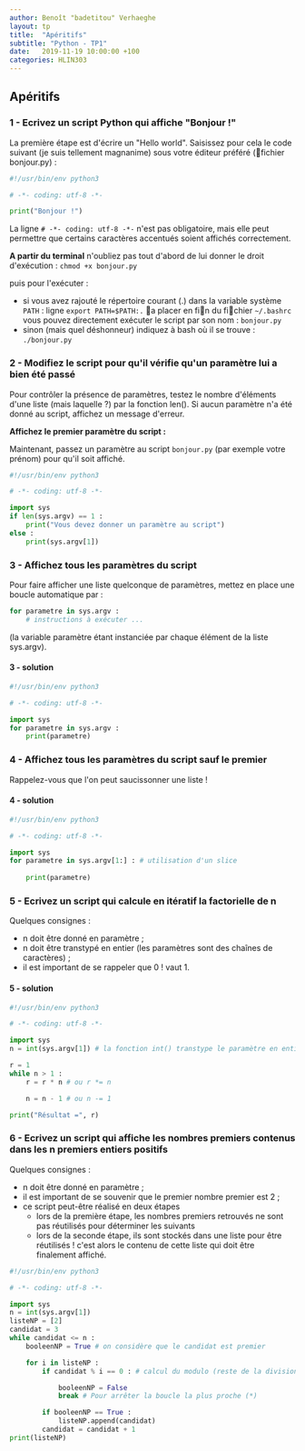 ```yaml
---
author: Benoît "badetitou" Verhaeghe
layout: tp
title:  "Apéritifs"
subtitle: "Python - TP1"
date:   2019-11-19 10:00:00 +100
categories: HLIN303
---
```


## Apéritifs

### 1 - Ecrivez un script Python qui affiche "Bonjour !"

La première étape est d'écrire un "Hello world".
Saisissez pour cela le code suivant (je suis tellement magnanime) sous votre éditeur préféré (fichier bonjour.py) :

```py
#!/usr/bin/env python3

# -*- coding: utf-8 -*-

print("Bonjour !")
```

La ligne `# -*- coding: utf-8 -*-` n'est pas obligatoire, mais elle peut permettre que certains caractères accentués
soient affichés correctement.

**A partir du terminal** n'oubliez pas tout d'abord de lui donner le droit d'exécution : `chmod +x bonjour.py` 

puis pour l'exécuter :

- si vous avez rajouté le répertoire courant (.) dans la variable système `PATH` : ligne `export PATH=$PATH:.` a placer en fin du fichier `~/.bashrc` vous pouvez directement exécuter le script par son nom : `bonjour.py`
- sinon (mais quel déshonneur) indiquez à bash où il se trouve : `./bonjour.py`

### 2 - Modifiez le script pour qu'il vérifie qu'un paramètre lui a bien été passé

Pour contrôler la présence de paramètres, testez le nombre d'éléments d'une liste (mais laquelle ?) par la fonction
len().
Si aucun paramètre n'a été donné au script, affichez un message d'erreur.

**Affichez le premier paramètre du script :**

Maintenant, passez un paramètre au script `bonjour.py` (par exemple votre prénom) pour qu'il soit affiché.

```py
#!/usr/bin/env python3

# -*- coding: utf-8 -*-

import sys
if len(sys.argv) == 1 :
    print("Vous devez donner un paramètre au script")
else :
    print(sys.argv[1])
```

### 3 - Affichez tous les paramètres du script

Pour faire afficher une liste quelconque de paramètres, mettez en place une boucle automatique par :

```py
for parametre in sys.argv :
    # instructions à exécuter ...
```

(la variable paramètre étant instanciée par chaque élément de la liste sys.argv).

#### 3 - solution

```py
#!/usr/bin/env python3

# -*- coding: utf-8 -*-

import sys
for parametre in sys.argv :
    print(parametre)
```

### 4 - Affichez tous les paramètres du script sauf le premier

Rappelez-vous que l'on peut saucissonner une liste !

#### 4 - solution

```py
#!/usr/bin/env python3

# -*- coding: utf-8 -*-

import sys
for parametre in sys.argv[1:] : # utilisation d'un slice
    
    print(parametre)
```

### 5 - Ecrivez un script qui calcule en itératif la factorielle de n

Quelques consignes :

- n doit être donné en paramètre ;
- n doit être transtypé en entier (les paramètres sont des chaînes de caractères) ;
- il est important de se rappeler que 0 ! vaut 1.

#### 5 - solution

```py
#!/usr/bin/env python3

# -*- coding: utf-8 -*-

import sys
n = int(sys.argv[1]) # la fonction int() transtype le paramètre en entier

r = 1
while n > 1 :
    r = r * n # ou r *= n

    n = n - 1 # ou n -= 1

print("Résultat =", r)
```

### 6 - Ecrivez un script qui affiche les nombres premiers contenus dans les n premiers entiers positifs

Quelques consignes :

- n doit être donné en paramètre ;
- il est important de se souvenir que le premier nombre premier est 2 ;
- ce script peut-être réalisé en deux étapes
  - lors de la première étape, les nombres premiers retrouvés ne sont pas réutilisés pour déterminer les suivants
  - lors de la seconde étape, ils sont stockés dans une liste pour être réutilisés ! c'est alors le contenu de cette liste qui doit être finalement affiché.

```py
#!/usr/bin/env python3

# -*- coding: utf-8 -*-

import sys
n = int(sys.argv[1])
listeNP = [2]
candidat = 3
while candidat <= n :
    booleenNP = True # on considère que le candidat est premier

    for i in listeNP :
        if candidat % i == 0 : # calcul du modulo (reste de la division entière)

            booleenNP = False
            break # Pour arrêter la boucle la plus proche (*)

        if booleenNP == True :
            listeNP.append(candidat)
        candidat = candidat + 1
print(listeNP)
```
